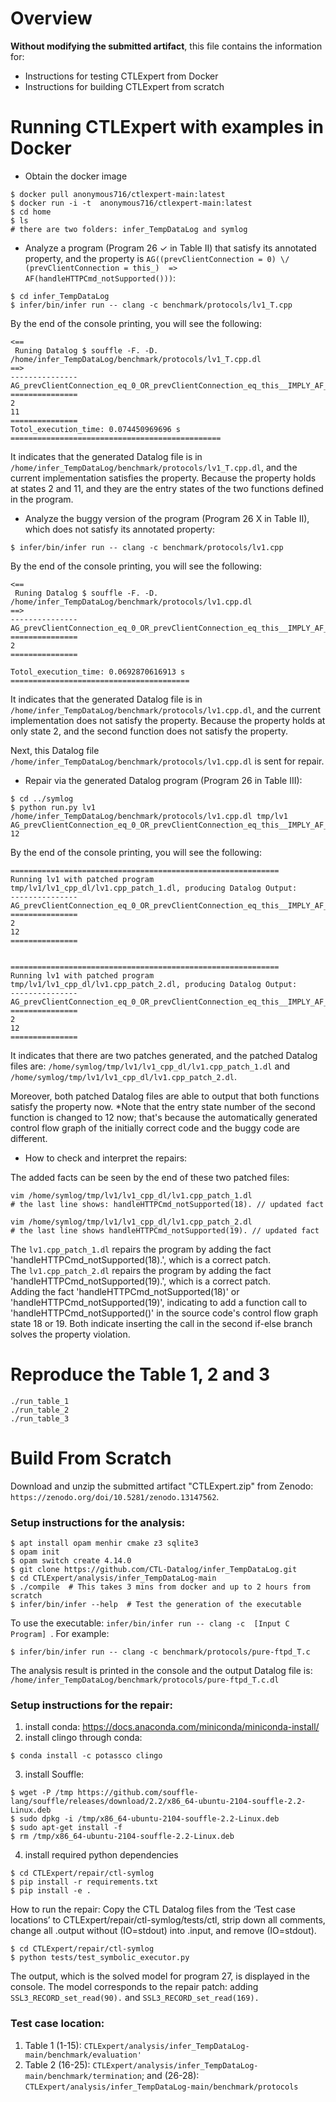 # Overview

**Without modifying the submitted artifact**, this file contains the information for: 
- Instructions for testing CTLExpert from Docker
- Instructions for building CTLExpert from scratch


# Running CTLExpert with examples in Docker

- Obtain the docker image 
```
$ docker pull anonymous716/ctlexpert-main:latest
$ docker run -i -t  anonymous716/ctlexpert-main:latest
$ cd home
$ ls 
# there are two folders: infer_TempDataLog and symlog
```

- Analyze a program (Program 26 $\checkmark$ in Table II) that satisfy its annotated property, and the property is 
`AG((prevClientConnection = 0) \/ (prevClientConnection = this_)  => AF(handleHTTPCmd_notSupported()))`: 
```
$ cd infer_TempDataLog
$ infer/bin/infer run -- clang -c benchmark/protocols/lv1_T.cpp 
```
By the end of the console printing, you will see the following: 
```
<==
 Runing Datalog $ souffle -F. -D. /home/infer_TempDataLog/benchmark/protocols/lv1_T.cpp.dl 
==>
---------------
AG_prevClientConnection_eq_0_OR_prevClientConnection_eq_this__IMPLY_AF_ReturnPred_Final
===============
2
11
===============
Totol_execution_time: 0.074450969696 s
===============================================
```

It indicates that the generated Datalog file is in `/home/infer_TempDataLog/benchmark/protocols/lv1_T.cpp.dl`, and the current implementation satisfies the property. 
Because the property holds at states 2 and 11, and they are the entry states of the two functions defined in the program. 



- Analyze the buggy version of the program (Program 26  X in Table II), which does not satisfy its annotated property: 

```
$ infer/bin/infer run -- clang -c benchmark/protocols/lv1.cpp 
```
By the end of the console printing, you will see the following: 
```
<==
 Runing Datalog $ souffle -F. -D. /home/infer_TempDataLog/benchmark/protocols/lv1.cpp.dl 
==>
---------------
AG_prevClientConnection_eq_0_OR_prevClientConnection_eq_this__IMPLY_AF_handleHTTPCmd_notSupportedPred_Final
===============
2
===============

Totol_execution_time: 0.0692870616913 s
========================================
```

It indicates that the generated Datalog file is in `/home/infer_TempDataLog/benchmark/protocols/lv1.cpp.dl`, and the current implementation does not satisfy the property. 
Because the property holds at only state 2, and the second function does not satisfy the property. 

Next, this Datalog file `/home/infer_TempDataLog/benchmark/protocols/lv1.cpp.dl` is sent for repair. 


- Repair via the generated Datalog program (Program 26 in Table III): 


```
$ cd ../symlog
$ python run.py lv1 /home/infer_TempDataLog/benchmark/protocols/lv1.cpp.dl tmp/lv1 AG_prevClientConnection_eq_0_OR_prevClientConnection_eq_this__IMPLY_AF_handleHTTPCmd_notSupportedPred_Final 12
```

By the end of the console printing, you will see the following: 

```
============================================================
Running lv1 with patched program tmp/lv1/lv1_cpp_dl/lv1.cpp_patch_1.dl, producing Datalog Output: 
---------------
AG_prevClientConnection_eq_0_OR_prevClientConnection_eq_this__IMPLY_AF_handleHTTPCmd_notSupportedPred_Final
===============
2
12
===============


============================================================
Running lv1 with patched program tmp/lv1/lv1_cpp_dl/lv1.cpp_patch_2.dl, producing Datalog Output: 
---------------
AG_prevClientConnection_eq_0_OR_prevClientConnection_eq_this__IMPLY_AF_handleHTTPCmd_notSupportedPred_Final
===============
2
12
===============
```


It indicates that there are two patches generated, and the patched Datalog files are: `/home/symlog/tmp/lv1/lv1_cpp_dl/lv1.cpp_patch_1.dl` and `/home/symlog/tmp/lv1/lv1_cpp_dl/lv1.cpp_patch_2.dl`. 

Moreover, both patched Datalog files are able to output that both functions satisfy the property now. 
*Note that the entry state number of the second function is changed to 12 now; that's because the automatically generated control flow graph of the initially correct code and the buggy code are different.  


- How to check and interpret the repairs: 

The added facts can be seen by the end of these two patched files: 
```
vim /home/symlog/tmp/lv1/lv1_cpp_dl/lv1.cpp_patch_1.dl
# the last line shows: handleHTTPCmd_notSupported(18). // updated fact

vim /home/symlog/tmp/lv1/lv1_cpp_dl/lv1.cpp_patch_2.dl
# the last line shows handleHTTPCmd_notSupported(19). // updated fact
```


The `lv1.cpp_patch_1.dl` repairs the program by adding the fact 'handleHTTPCmd_notSupported(18).', which is a correct patch.   
The `lv1.cpp_patch_2.dl` repairs the program by adding the fact 'handleHTTPCmd_notSupported(19).', which is a correct patch.   
Adding the fact 'handleHTTPCmd_notSupported(18)' or 'handleHTTPCmd_notSupported(19)', indicating to add a function call to 'handleHTTPCmd_notSupported()' in the source code's control flow graph state 18 or 19. 
Both indicate inserting the call in the second if-else branch solves the property violation. 


# Reproduce the Table 1, 2 and 3 
```
./run_table_1
./run_table_2
./run_table_3
```



# Build From Scratch

Download and unzip the submitted artifact "CTLExpert.zip" from Zenodo: `https://zenodo.org/doi/10.5281/zenodo.13147562`. 

### Setup instructions for the analysis: 
```
$ apt install opam menhir cmake z3 sqlite3 
$ opam init 
$ opam switch create 4.14.0
$ git clone https://github.com/CTL-Datalog/infer_TempDataLog.git
$ cd CTLExpert/analysis/infer_TempDataLog-main 
$ ./compile  # This takes 3 mins from docker and up to 2 hours from scratch
$ infer/bin/infer --help  # Test the generation of the executable
```
To use the executable: `infer/bin/infer run -- clang -c  [Input C Program] `. 
For example: 
```
$ infer/bin/infer run -- clang -c benchmark/protocols/pure-ftpd_T.c
``` 
The analysis result is printed in the console and the output Datalog file is: `/home/infer_TempDataLog/benchmark/protocols/pure-ftpd_T.c.dl `


### Setup instructions for the repair: 
1. install conda: https://docs.anaconda.com/miniconda/miniconda-install/ 
2. install clingo through conda: 
```
$ conda install -c potassco clingo
```
3. install Souffle: 
```
$ wget -P /tmp https://github.com/souffle-lang/souffle/releases/download/2.2/x86_64-ubuntu-2104-souffle-2.2-Linux.deb
$ sudo dpkg -i /tmp/x86_64-ubuntu-2104-souffle-2.2-Linux.deb
$ sudo apt-get install -f
$ rm /tmp/x86_64-ubuntu-2104-souffle-2.2-Linux.deb
```

4. install required python dependencies
```
$ cd CTLExpert/repair/ctl-symlog
$ pip install -r requirements.txt
$ pip install -e .
```

How to run the repair:
Copy the CTL Datalog files from the ‘Test case locations’ to CTLExpert/repair/ctl-symlog/tests/ctl, strip down all comments, change all .output without (IO=stdout) into .input, and remove (IO=stdout). 

```
$ cd CTLExpert/repair/ctl-symlog
$ python tests/test_symbolic_executor.py
```

The output, which is the solved model for program 27, is displayed in the console. The model corresponds to the repair patch: adding `SSL3_RECORD_set_read(90).` and `SSL3_RECORD_set_read(169).`




### Test case location: 

1. Table 1 (1-15): `CTLExpert/analysis/infer_TempDataLog-main/benchmark/evaluation'`
3. Table 2 (16-25): `CTLExpert/analysis/infer_TempDataLog-main/benchmark/termination`; and
   (26-28): `CTLExpert/analysis/infer_TempDataLog-main/benchmark/protocols`

